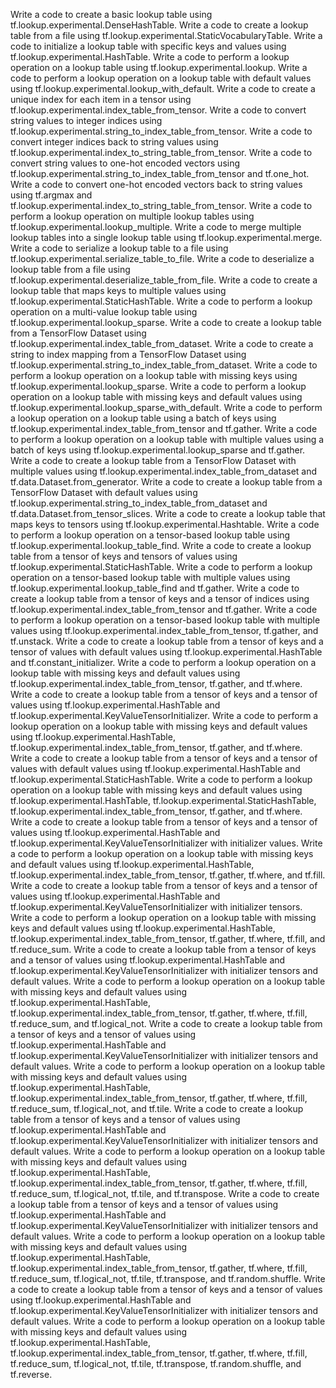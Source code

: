 Write a code to create a basic lookup table using tf.lookup.experimental.DenseHashTable.
Write a code to create a lookup table from a file using tf.lookup.experimental.StaticVocabularyTable.
Write a code to initialize a lookup table with specific keys and values using tf.lookup.experimental.HashTable.
Write a code to perform a lookup operation on a lookup table using tf.lookup.experimental.lookup.
Write a code to perform a lookup operation on a lookup table with default values using tf.lookup.experimental.lookup_with_default.
Write a code to create a unique index for each item in a tensor using tf.lookup.experimental.index_table_from_tensor.
Write a code to convert string values to integer indices using tf.lookup.experimental.string_to_index_table_from_tensor.
Write a code to convert integer indices back to string values using tf.lookup.experimental.index_to_string_table_from_tensor.
Write a code to convert string values to one-hot encoded vectors using tf.lookup.experimental.string_to_index_table_from_tensor and tf.one_hot.
Write a code to convert one-hot encoded vectors back to string values using tf.argmax and tf.lookup.experimental.index_to_string_table_from_tensor.
Write a code to perform a lookup operation on multiple lookup tables using tf.lookup.experimental.lookup_multiple.
Write a code to merge multiple lookup tables into a single lookup table using tf.lookup.experimental.merge.
Write a code to serialize a lookup table to a file using tf.lookup.experimental.serialize_table_to_file.
Write a code to deserialize a lookup table from a file using tf.lookup.experimental.deserialize_table_from_file.
Write a code to create a lookup table that maps keys to multiple values using tf.lookup.experimental.StaticHashTable.
Write a code to perform a lookup operation on a multi-value lookup table using tf.lookup.experimental.lookup_sparse.
Write a code to create a lookup table from a TensorFlow Dataset using tf.lookup.experimental.index_table_from_dataset.
Write a code to create a string to index mapping from a TensorFlow Dataset using tf.lookup.experimental.string_to_index_table_from_dataset.
Write a code to perform a lookup operation on a lookup table with missing keys using tf.lookup.experimental.lookup_sparse.
Write a code to perform a lookup operation on a lookup table with missing keys and default values using tf.lookup.experimental.lookup_sparse_with_default.
Write a code to perform a lookup operation on a lookup table using a batch of keys using tf.lookup.experimental.index_table_from_tensor and tf.gather.
Write a code to perform a lookup operation on a lookup table with multiple values using a batch of keys using tf.lookup.experimental.lookup_sparse and tf.gather.
Write a code to create a lookup table from a TensorFlow Dataset with multiple values using tf.lookup.experimental.index_table_from_dataset and tf.data.Dataset.from_generator.
Write a code to create a lookup table from a TensorFlow Dataset with default values using tf.lookup.experimental.string_to_index_table_from_dataset and tf.data.Dataset.from_tensor_slices.
Write a code to create a lookup table that maps keys to tensors using tf.lookup.experimental.Hashtable.
Write a code to perform a lookup operation on a tensor-based lookup table using tf.lookup.experimental.lookup_table_find.
Write a code to create a lookup table from a tensor of keys and tensors of values using tf.lookup.experimental.StaticHashTable.
Write a code to perform a lookup operation on a tensor-based lookup table with multiple values using tf.lookup.experimental.lookup_table_find and tf.gather.
Write a code to create a lookup table from a tensor of keys and a tensor of indices using tf.lookup.experimental.index_table_from_tensor and tf.gather.
Write a code to perform a lookup operation on a tensor-based lookup table with multiple values using tf.lookup.experimental.index_table_from_tensor, tf.gather, and tf.unstack.
Write a code to create a lookup table from a tensor of keys and a tensor of values with default values using tf.lookup.experimental.HashTable and tf.constant_initializer.
Write a code to perform a lookup operation on a lookup table with missing keys and default values using tf.lookup.experimental.index_table_from_tensor, tf.gather, and tf.where.
Write a code to create a lookup table from a tensor of keys and a tensor of values using tf.lookup.experimental.HashTable and tf.lookup.experimental.KeyValueTensorInitializer.
Write a code to perform a lookup operation on a lookup table with missing keys and default values using tf.lookup.experimental.HashTable, tf.lookup.experimental.index_table_from_tensor, tf.gather, and tf.where.
Write a code to create a lookup table from a tensor of keys and a tensor of values with default values using tf.lookup.experimental.HashTable and tf.lookup.experimental.StaticHashTable.
Write a code to perform a lookup operation on a lookup table with missing keys and default values using tf.lookup.experimental.HashTable, tf.lookup.experimental.StaticHashTable, tf.lookup.experimental.index_table_from_tensor, tf.gather, and tf.where.
Write a code to create a lookup table from a tensor of keys and a tensor of values using tf.lookup.experimental.HashTable and tf.lookup.experimental.KeyValueTensorInitializer with initializer values.
Write a code to perform a lookup operation on a lookup table with missing keys and default values using tf.lookup.experimental.HashTable, tf.lookup.experimental.index_table_from_tensor, tf.gather, tf.where, and tf.fill.
Write a code to create a lookup table from a tensor of keys and a tensor of values using tf.lookup.experimental.HashTable and tf.lookup.experimental.KeyValueTensorInitializer with initializer tensors.
Write a code to perform a lookup operation on a lookup table with missing keys and default values using tf.lookup.experimental.HashTable, tf.lookup.experimental.index_table_from_tensor, tf.gather, tf.where, tf.fill, and tf.reduce_sum.
Write a code to create a lookup table from a tensor of keys and a tensor of values using tf.lookup.experimental.HashTable and tf.lookup.experimental.KeyValueTensorInitializer with initializer tensors and default values.
Write a code to perform a lookup operation on a lookup table with missing keys and default values using tf.lookup.experimental.HashTable, tf.lookup.experimental.index_table_from_tensor, tf.gather, tf.where, tf.fill, tf.reduce_sum, and tf.logical_not.
Write a code to create a lookup table from a tensor of keys and a tensor of values using tf.lookup.experimental.HashTable and tf.lookup.experimental.KeyValueTensorInitializer with initializer tensors and default values.
Write a code to perform a lookup operation on a lookup table with missing keys and default values using tf.lookup.experimental.HashTable, tf.lookup.experimental.index_table_from_tensor, tf.gather, tf.where, tf.fill, tf.reduce_sum, tf.logical_not, and tf.tile.
Write a code to create a lookup table from a tensor of keys and a tensor of values using tf.lookup.experimental.HashTable and tf.lookup.experimental.KeyValueTensorInitializer with initializer tensors and default values.
Write a code to perform a lookup operation on a lookup table with missing keys and default values using tf.lookup.experimental.HashTable, tf.lookup.experimental.index_table_from_tensor, tf.gather, tf.where, tf.fill, tf.reduce_sum, tf.logical_not, tf.tile, and tf.transpose.
Write a code to create a lookup table from a tensor of keys and a tensor of values using tf.lookup.experimental.HashTable and tf.lookup.experimental.KeyValueTensorInitializer with initializer tensors and default values.
Write a code to perform a lookup operation on a lookup table with missing keys and default values using tf.lookup.experimental.HashTable, tf.lookup.experimental.index_table_from_tensor, tf.gather, tf.where, tf.fill, tf.reduce_sum, tf.logical_not, tf.tile, tf.transpose, and tf.random.shuffle.
Write a code to create a lookup table from a tensor of keys and a tensor of values using tf.lookup.experimental.HashTable and tf.lookup.experimental.KeyValueTensorInitializer with initializer tensors and default values.
Write a code to perform a lookup operation on a lookup table with missing keys and default values using tf.lookup.experimental.HashTable, tf.lookup.experimental.index_table_from_tensor, tf.gather, tf.where, tf.fill, tf.reduce_sum, tf.logical_not, tf.tile, tf.transpose, tf.random.shuffle, and tf.reverse.